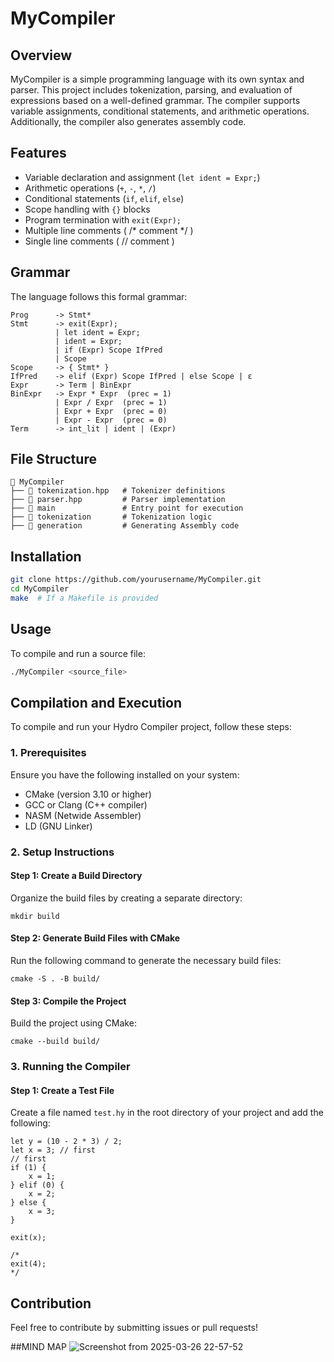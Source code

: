 # MyCompiler

## Overview
MyCompiler is a simple programming language with its own syntax and parser. This project includes tokenization, parsing, and evaluation of expressions based on a well-defined grammar. The compiler supports variable assignments, conditional statements, and arithmetic operations. Additionally, the compiler also generates assembly code.

## Features
- Variable declaration and assignment (`let ident = Expr;`)
- Arithmetic operations (`+`, `-`, `*`, `/`)
- Conditional statements (`if`, `elif`, `else`)
- Scope handling with `{}` blocks
- Program termination with `exit(Expr);`
- Multiple line comments ( /* comment */ )
- Single line comments ( // comment )


## Grammar
The language follows this formal grammar:
```
Prog      -> Stmt*
Stmt      -> exit(Expr);
          | let ident = Expr;
          | ident = Expr;
          | if (Expr) Scope IfPred
          | Scope
Scope     -> { Stmt* }
IfPred    -> elif (Expr) Scope IfPred | else Scope | ε
Expr      -> Term | BinExpr
BinExpr   -> Expr * Expr  (prec = 1)
          | Expr / Expr  (prec = 1)
          | Expr + Expr  (prec = 0)
          | Expr - Expr  (prec = 0)
Term      -> int_lit | ident | (Expr)

```

## File Structure
```
📂 MyCompiler
├── 📄 tokenization.hpp   # Tokenizer definitions
├── 📄 parser.hpp         # Parser implementation
├── 📄 main               # Entry point for execution
├── 📄 tokenization       # Tokenization logic
├── 📄 generation         # Generating Assembly code

```


## Installation
```sh
git clone https://github.com/yourusername/MyCompiler.git
cd MyCompiler
make  # If a Makefile is provided
```

## Usage
To compile and run a source file:
```sh
./MyCompiler <source_file>
```

## Compilation and Execution
To compile and run your Hydro Compiler project, follow these steps:

### 1. Prerequisites
Ensure you have the following installed on your system:
- CMake (version 3.10 or higher)
- GCC or Clang (C++ compiler)
- NASM (Netwide Assembler)
- LD (GNU Linker)

### 2. Setup Instructions
#### Step 1: Create a Build Directory
Organize the build files by creating a separate directory:
```
mkdir build
```

#### Step 2: Generate Build Files with CMake
Run the following command to generate the necessary build files:
```
cmake -S . -B build/
```

#### Step 3: Compile the Project
Build the project using CMake:
```
cmake --build build/
```

### 3. Running the Compiler
#### Step 1: Create a Test File
Create a file named `test.hy` in the root directory of your project and add the following:
```
let y = (10 - 2 * 3) / 2;
let x = 3; // first
// first
if (1) {
    x = 1;
} elif (0) {
    x = 2;
} else {
    x = 3;
}

exit(x);

/*
exit(4);
*/

```

## Contribution
Feel free to contribute by submitting issues or pull requests!





##MIND MAP
![Screenshot from 2025-03-26 22-57-52](https://github.com/user-attachments/assets/96eb22ba-dc53-4f8a-bd59-839d659ab14a)

